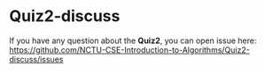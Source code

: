 # Quiz2-discuss
If you have any question about the **Quiz2**, you can open issue here:  
https://github.com/NCTU-CSE-Introduction-to-Algorithms/Quiz2-discuss/issues
